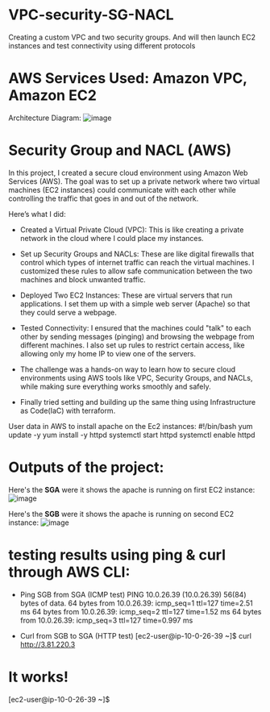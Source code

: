 # VPC-security-SG-NACL
Creating a custom VPC and two security groups. And will then launch EC2 instances and test connectivity using different protocols

# AWS Services Used: Amazon VPC, Amazon EC2
Architecture Diagram:
![image](https://github.com/user-attachments/assets/d0ea41f1-7f51-4637-aa4e-cdb10c1b6a91)


# Security Group and NACL (AWS)

In this project, I created a secure cloud environment using Amazon Web Services (AWS). The goal was to set up a private network where two virtual machines (EC2 instances) could communicate with each other while controlling the traffic that goes in and out of the network.

Here’s what I did:

* Created a Virtual Private Cloud (VPC): This is like creating a private network in the cloud where I could place my instances.

* Set up Security Groups and NACLs: These are like digital firewalls that control which types of internet traffic can reach the virtual machines. I customized these rules to allow safe communication between the two machines and block unwanted traffic.

* Deployed Two EC2 Instances: These are virtual servers that run applications. I set them up with a simple web server (Apache) so that they could serve a webpage.

* Tested Connectivity: I ensured that the machines could "talk" to each other by sending messages (pinging) and browsing the webpage from different machines. I also set up rules to restrict certain access, like allowing only my home IP to view one of the servers.

* The challenge was a hands-on way to learn how to secure cloud environments using AWS tools like VPC, Security Groups, and NACLs, while making sure everything works smoothly and safely.

* Finally tried setting and building up the same thing using Infrastructure as Code(IaC) with terraform.

User data in AWS to install apache on the Ec2 instances:
#!/bin/bash
yum update -y
yum install -y httpd
systemctl start httpd
systemctl enable httpd

# Outputs of the project:

Here's the **SGA** were it shows the apache is running on first EC2 instance: 
![image](https://github.com/user-attachments/assets/83356620-a1d9-4784-adfd-9152c15f335b)

Here's the **SGB** were it shows the apache is running on second EC2 instance: 
![image](https://github.com/user-attachments/assets/1c2aba3f-69e9-4cbc-b873-1c4bd0d538ed)

# testing results using ping & curl through AWS CLI:

* Ping SGB from SGA (ICMP test)
PING 10.0.26.39 (10.0.26.39) 56(84) bytes of data.
64 bytes from 10.0.26.39: icmp_seq=1 ttl=127 time=2.51 ms
64 bytes from 10.0.26.39: icmp_seq=2 ttl=127 time=1.52 ms
64 bytes from 10.0.26.39: icmp_seq=3 ttl=127 time=0.997 ms

* Curl from SGB to SGA (HTTP test)
[ec2-user@ip-10-0-26-39 ~]$ curl http://3.81.220.3
<html><body><h1>It works!</h1></body></html>
[ec2-user@ip-10-0-26-39 ~]$ 



